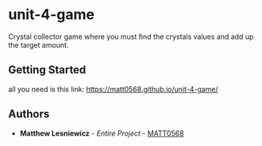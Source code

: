 # unit-4-game

Crystal collector game where you must find the crystals values and add up the target amount.

## Getting Started

all you need is this link: https://matt0568.github.io/unit-4-game/

## Authors

* **Matthew Lesniewicz** - *Entire Project* - [MATT0568](https://github.com/MATT0568)
